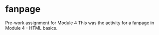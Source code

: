 # fanpage
Pre-work assignment for Module 4
This was the activity for a fanpage in Module 4 - HTML basics.
